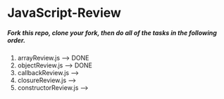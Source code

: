 JavaScript-Review
====================
##### Fork this repo, clone your fork, then do all of the tasks in the following order.
1. arrayReview.js --> DONE
2. objectReview.js --> DONE
3. callbackReview.js --> 
4. closureReview.js --> 
5. constructorReview.js -->
